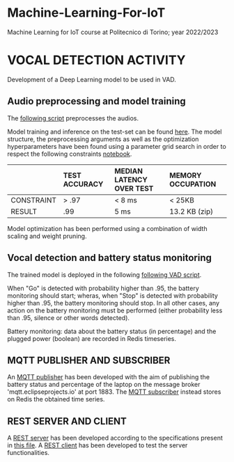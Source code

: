 # Machine-Learning-For-IoT
Machine Learning for IoT course at Politecnico di Torino; year 2022/2023

# VOCAL DETECTION ACTIVITY 
Development of a Deep Learning model to be used in VAD.
## Audio preprocessing and model training
The [following script](https://github.com/AlessiaLeclercq/Machine-Learning-For-IoT/blob/main/preprocessing.py) preprocesses the audios. 

Model training and inference on the test-set can be found [here](https://github.com/AlessiaLeclercq/Machine-Learning-For-IoT/blob/main/training.ipynb). The model structure, the preprocessing arguments as well as the optimization hyperparameters have been found using a parameter grid search in order to respect the following constraints [notebook](https://github.com/AlessiaLeclercq/Machine-Learning-For-IoT/blob/main/testing.ipynb). 

|  | TEST ACCURACY |  MEDIAN LATENCY OVER TEST | MEMORY OCCUPATION |
|:-------|:-------|:--------|:--------|
|  CONSTRAINT| > .97    |  < 8 ms     | < 25KB |
|  RESULT | .99 | 5 ms | 13.2 KB (zip) |

Model optimization has been performed using a combination of width scaling and weight pruning. 

## Vocal detection and battery status monitoring 
The trained model is deployed in the following [following VAD script](https://github.com/AlessiaLeclercq/Machine-Learning-For-IoT/blob/main/VAD.py). 

When "Go" is detected with probability higher than .95, the battery monitoring should start; wheras, when "Stop" is detected with probability higher than .95, the battery monitoring should stop. In all other cases, any action on the battery monitoring must be performed (either probability less than .95, silence or other words detected). 

Battery monitoring: data about the battery status (in percentage) and the plugged power (boolean) are recorded in Redis timeseries.


## MQTT PUBLISHER AND SUBSCRIBER 
An [MQTT publisher](https://github.com/AlessiaLeclercq/Machine-Learning-For-IoT/blob/main/publisher.py) has been developed with the aim of publishing the battery status and percentage of the laptop on the message broker 'mqtt.eclipseprojects.io' at port 1883. 
The [MQTT subscriber](https://github.com/AlessiaLeclercq/Machine-Learning-For-IoT/blob/main/subscriber.ipynb) instead stores on Redis the obtained time series. 


## REST SERVER AND CLIENT
A [REST server](https://github.com/AlessiaLeclercq/Machine-Learning-For-IoT/blob/main/rest_server-2.ipynb) has been developed according to the specifications present in [this file](https://github.com/AlessiaLeclercq/Machine-Learning-For-IoT/blob/main/ML4IoT-HW3.pdf).
A [REST client](https://github.com/AlessiaLeclercq/Machine-Learning-For-IoT/blob/main/rest_client.ipynb) has been developed to test the server functionalities. 

